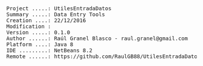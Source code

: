 <pre>
Project .....: UtilesEntradaDatos
Summary .....: Data Entry Tools
Creation ....: 22/12/2016
Modification : 
Version .....: 0.1.0
Author ......: Raúl Granel Blasco - raul.granel@gmail.com
Platform ....: Java 8
IDE .........: NetBeans 8.2
Remote ......: https://github.com/RaulGB88/UtilesEntradaDatos.git
</pre>
